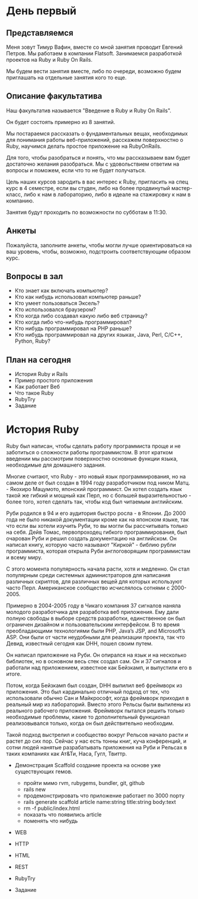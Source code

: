 # День первый

## Представляемся

Меня зовут Тимур Вафин, вместе со мной занятия проводит Евгений Петров. Мы работаем в компании Flatsoft.
Занимаемся разработкой проектов на Ruby и Ruby On Rails.

Мы будем вести занятия вместе, либо по очереди, возможно будем приглашать на отдельные занятия кого то еще.

## Описание факультатива

Наш факультатив называется "Введение в Ruby и Ruby On Rails".

Он будет состоять примерно из 8 занятий.

Мы постараемся рассказать о фундаментальных вещах, необходимых для понимания работы веб-приложений, расскажем поверхностно о Ruby, научимся делать простое приложение на RubyOnRails.

Для того, чтобы разобраться и понять, что мы рассказываем вам будет достаточно желания разобраться. Мы с удовольствием ответим на вопросы и поможем, если что то не будет получаться.

Цель наших курсов зародить в вас интерес к Ruby, пригласить на спец курс в 4 семестре, если вы студен, либо на более продвинутый мастер-класс, либо к нам в лабораторию, либо в идеале на стажировку к нам в компанию.

Занятия будут проходить по возможности по субботам в 11:30.

## Анкеты

Пожалуйста, заполните анкеты, чтобы могли лучше ориентироваться на ваш уровень, чтобы, возможно, подстроить соответствующим образом курс.

## Вопросы в зал

* Кто знает как включать компьютер?
* Кто как нибудь использовал компьютер раньше?
* Кто умеет пользоваться Эксель?
* Кто использовался браузером?
* Кто когда либо создавал какую либо веб страницу?
* Кто когда либо что-нибудь программировал?
* Кто нибудь программировал на PHP раньше?
* Кто нибудь программировал на других языках, Java, Perl, C/C++, Python, Ruby?

## План на сегодня

* История Ruby и Rails
* Пример простого приложения
* Как работает Веб
* Что такое Ruby
* RubyTry
* Задание

# История Ruby

Ruby был написан, чтобы сделать работу программиста проще и не заботиться о сложности работы программистом. В этот кратком введении мы рассмотрим поверхностно основные функции языка, необходимые для домашнего задания.

Многие считают, что Ruby - это новый язык программирования, но на самом деле от был создан в 1994 году разработчиком под ником Матц. - Якохиро Мацумото, японский программист. Он хотел создать язык такой же гибкий и мощный как Перл, но с большей выразительностью - более того, хотел сделать так, чтобы код был читаемым английским.

Руби родился в 94 и его аудитория быстро росла - в Японии. До 2000 года не было никакой документации кроме как на японском языке, так что если вы хотели изучить Руби, то вы могли бы рассчитывать только на себя. Дейв Томас, первопроходец гибкого программирования, был очарован Руби и решил создать документацию на английском. Он написал книгу, которую часто называют "Киркой" - библию рубли программиста, которая открыла Руби англоговорящим программистам и всему миру.

С этого момента популярность начала расти, хотя и медленно. Он стал популярным среди системных администраторов для написания различных скриптов, для различных вещей для которых используют часто Перл. Американское сообщество исчислялось сотнями с 2000-2005.

Примерно в 2004-2005 году в Чикаго компания 37 сигналов наняла молодого разработчика для разработка веб приложения. Ему дали полную свободы в выборе средств разработки, единственное он был ограничен дизайном и пользовательским интерфейсом. В то время преобладающими технологиями были PHP, Java’s JSP, and Microsoft’s ASP. Они были от части неудобными для реализации проекта, так что Девид, известный сегодня как DHH, пошел своим путем.

Он написал приложение на Руби. Он опирался на язык и на несколько библиотек, но в основном весь стек создал сам. Он и 37 сигналов и  работали над приложением, известное как Бейзкамп, и выпустили его в итоге.

Потом, когда Бейзкамп был создан, DHH выпилил веб фреймворк из приложения. Это был кардинально отличный подход от тех, что использовали обычно Сан и Майкрософт, когда фреймворк приходил в реальный мир из лабораторий. Вместо этого Рельсы были выпилены из реального рабочего приложения. Фреймворк пытался решить только необходимые проблемы, какие то дополнительный функционал реализовывался только, когда он был действительно необходим.

Такой подход выстрелил и сообщество вокруг Рельсов начало расти и растет до сих пор. Сейчас у нас есть тонны книг, куча конференций, и сотни людей нанятые разрабатывать приложения на Руби и Рельсах в таких компаниях как Ат&Ти, Наса, Гугл, Твиттр.

* Демонстрация Scaffold
  создание проекта на основе уже существующих гемов.
   * пройти мимо rvm, rubygems, bundler, git, github
   * rails new
   * продемонстрировать что приложение работает по 3000 порту
   * rails generate scaffold article name:string  title:string body:text
   * rm -f public/index.html
   * показать что появились article
   * поменять что нибудь

* WEB
* HTTP
* HTML
* REST
* RubyTry
* Задание
